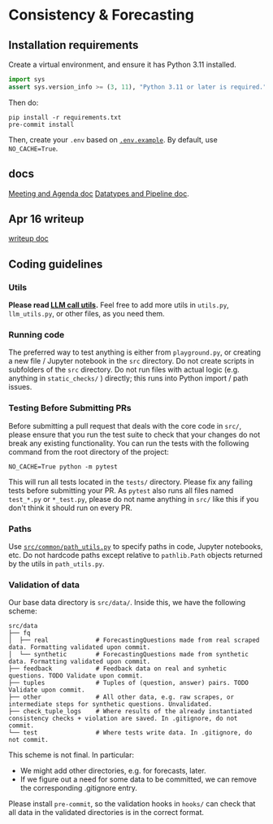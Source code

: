 # Consistency & Forecasting

## Installation requirements
Create a virtual environment, and ensure it has Python 3.11 installed.

```python
import sys
assert sys.version_info >= (3, 11), "Python 3.11 or later is required."
```

Then do:
```
pip install -r requirements.txt
pre-commit install
```

Then, create your `.env` based on [`.env.example`](.env.example). By default, use `NO_CACHE=True`.

## docs
[Meeting and Agenda doc](https://docs.google.com/document/d/1_amt7CQK_aadKciMJuNmedEyf07ubIAL_b5ru_mS0nw/edit)
[Datatypes and Pipeline doc](https://docs.google.com/document/d/19CDHfwKHfouttiXPc7UNp8iBeYE4KD3H1Hw8_kqnnL4/edit). 

## Apr 16 writeup
[writeup doc](https://docs.google.com/document/d/1849L5P9JNZEjBp4s4TsivJOG2iS98Ru6conx9jE0wPE/edit)

## Coding guidelines

### Utils
**Please read [LLM call utils](/src/common/README.md).**
Feel free to add more utils in `utils.py`, `llm_utils.py`, or other files, as you need them.

### Running code
The preferred way to test anything is either from `playground.py`, or creating a new file / Jupyter notebook in the `src` directory.
Do not create scripts in subfolders of the `src` directory.
Do not run files with actual logic (e.g. anything in `static_checks/` ) directly; this runs into Python import / path issues.

### Testing Before Submitting PRs
Before submitting a pull request that deals with the core code in `src/`, please ensure that you run the test suite to check that your changes do not break any existing functionality. 
You can run the tests with the following command from the root directory of the project:
```
NO_CACHE=True python -m pytest
```
This will run all tests located in the `tests/` directory. Please fix any failing tests before submitting your PR.
As `pytest` also runs all files named `test_*.py` or `*_test.py`, please do not name anything in `src/` like this if you don't think it should run on every PR.

### Paths
Use [`src/common/path_utils.py`](/src/common/path_utils.py) to specify paths in code, Jupyter notebooks, etc.
Do not hardcode paths except relative to `pathlib.Path` objects returned by the utils in `path_utils.py`.

### Validation of data
Our base data directory is `src/data/`. Inside this, we have the following scheme:
```
src/data
├── fq
│  ├── real             # ForecastingQuestions made from real scraped data. Formatting validated upon commit.
│  └── synthetic        # ForecastingQuestions made from synthetic data. Formatting validated upon commit.
├── feedback            # Feedback data on real and synhetic questions. TODO Validate upon commit.
├── tuples              # Tuples of (question, answer) pairs. TODO Validate upon commit.
├── other               # All other data, e.g. raw scrapes, or intermediate steps for synthetic questions. Unvalidated.
├── check_tuple_logs    # Where results of the already instantiated consistency checks + violation are saved. In .gitignore, do not commit. 
└── test                # Where tests write data. In .gitignore, do not commit.
```

This scheme is not final. In particular:
- We might add other directories, e.g. for forecasts, later. 
- If we figure out a need for some data to be committed, we can remove the corresponding .gitignore entry.

Please install `pre-commit`, so the validation hooks in `hooks/` can check that all data in the validated directories is in the correct format.

